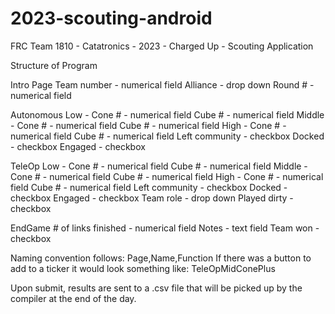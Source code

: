 # 2023-scouting-android
FRC Team 1810 - Catatronics - 2023 - Charged Up - Scouting Application


Structure of Program


Intro Page
Team number - numerical field
Alliance - drop down
Round # - numerical field

Autonomous
	Low -
		Cone # - numerical field
		Cube # - numerical field
	Middle -
		Cone # - numerical field
		Cube # - numerical field
	High -
		Cone # - numerical field
		Cube # - numerical field
	Left community - checkbox
	Docked - checkbox
	Engaged - checkbox

TeleOp
		Low -
		Cone # - numerical field
		Cube # - numerical field
	Middle -
		Cone # - numerical field
		Cube # - numerical field
	High -
		Cone # - numerical field
		Cube # - numerical field
	Left community - checkbox
	Docked - checkbox
	Engaged - checkbox
	Team role - drop down
	Played dirty - checkbox


EndGame
	# of links finished - numerical field
	Notes - text field
	Team won - checkbox



Naming convention follows: Page,Name,Function
If there was a button to add to a ticker it would look something like:
TeleOpMidConePlus

Upon submit, results are sent to a .csv file that will be picked up by the compiler at the end of the day.

